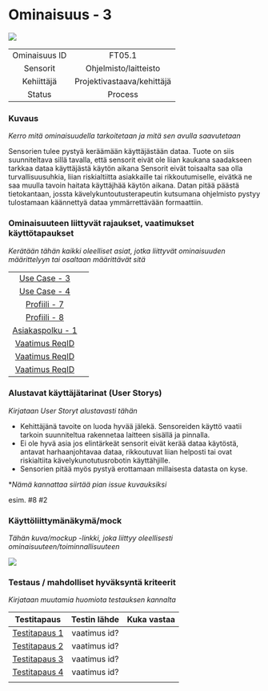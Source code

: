 # Ominaisuus - 3

[![](http://img.youtube.com/vi/45aSdlg6NK0/0.jpg)](http://www.youtube.com/watch?v=45aSdlg6NK0 "")


| | |
|:-:|:-:|
| Ominaisuus ID | FT05.1 |
| Sensorit | Ohjelmisto/laitteisto |
| Kehiittäjä | Projektivastaava/kehittäjä |
| Status | Process |

### Kuvaus

*Kerro mitä ominaisuudella tarkoitetaan ja mitä sen avulla saavutetaan*

Sensorien tulee pystyä keräämään käyttäjästään dataa. Tuote on siis suunniteltava sillä tavalla, että sensorit eivät ole liian kaukana saadakseen tarkkaa dataa käyttäjästä käytön aikana
Sensorit eivät toisaalta saa olla turvallisuusuhkia, liian riskialtiitta asiakkaille tai rikkoutumiselle, eivätkä ne saa muulla tavoin haitata käyttäjhää käytön aikana. 
Datan pitää päästä tietokantaan, jossta kävelykuntoutusterapeutin kutsumana ohjelmisto pystyy tulostamaan käännettyä dataa ymmärrettävään formaattiin.


### Ominaisuuteen liittyvät rajaukset, vaatimukset käyttötapaukset

*Kerätään tähän kaikki oleelliset asiat, jotka liittyvät ominaisuuden määrittelyyn tai osaltaan määrittävät sitä*

| | |
|:-:|:-:|
| [Use Case - 3](https://gitlab.labranet.jamk.fi/m3268---vuosi-2019/ttos0100---2019-toteutus/blob/master/dokumentit/02-vaatimusmaarittely/Usecases/Usecase%20-%203.md) | |
| [Use Case - 4](https://gitlab.labranet.jamk.fi/m3268---vuosi-2019/ttos0100---2019-toteutus/blob/master/dokumentit/02-vaatimusmaarittely/Usecases/Usecase%20-%204.md) | |
| [Profiili - 7](https://gitlab.labranet.jamk.fi/m3268---vuosi-2019/ttos0100---2019-toteutus/blob/master/dokumentit/02-vaatimusmaarittely/Usecases/Usecase%20-%207.md) | |
| [Profiili - 8](https://gitlab.labranet.jamk.fi/m3268---vuosi-2019/ttos0100---2019-toteutus/blob/master/dokumentit/02-vaatimusmaarittely/Usecases/Usecase%20-%208.md) | |
| [Asiakaspolku - 1](https://gitlab.labranet.jamk.fi/m3268---vuosi-2019/ttos0100---2019-toteutus/blob/master/dokumentit/02-vaatimusmaarittely/kuvat/Asiakaspolku%20-%201.md) |  | 
| [Vaatimus ReqID]() |  | 
| [Vaatimus ReqID]() |  | 
| [Vaatimus ReqID]() |  | 

### Alustavat käyttäjätarinat (User Storys)

*Kirjataan User Storyt alustavasti tähän*

* Kehittäjänä tavoite on luoda hyvää jälekä. Sensoreiden käyttö vaatii tarkoin suunniteltua rakennetaa laitteen sisällä ja pinnalla.
* Ei ole hyvä asia jos elintärkeät sensorit eivät kerää dataa käytöstä, antavat harhaanjohtavaa dataa, rikkoutuvat liian helposti tai ovat riskialtiita kävelykunotutusrobotin käyttähjille.
* Sensorien pitää myös pystyä erottamaan millaisesta datasta on kyse.

**Nämä kannattaa siirtää pian issue kuvauksiksi*

esim. #8 #2


### Käyttöliittymänäkymä/mock 

*Tähän kuva/mockup -linkki, joka liittyy oleellisesti ominaisuuteen/toiminnallisuuteen*

![](https://student.labranet.jamk.fi/~M3268/Ohjelmistosuunnittelu/Projektity%C3%B6/MockUpOS.PNG)


### Testaus / mahdolliset hyväksyntä kriteerit 

*Kirjataan muutamia huomiota testauksen kannalta*

| Testitapaus  | Testin lähde  | Kuka vastaa  |
|:-: | :-:|:-:|
| [Testitapaus 1]()  | vaatimus id?   |   |
| [Testitapaus 2]()  | vaatimus id?   |   |
| [Testitapaus 3]()  | vaatimus id?   |   |
| [Testitapaus 4]()  | vaatimus id?   |   |
| | |